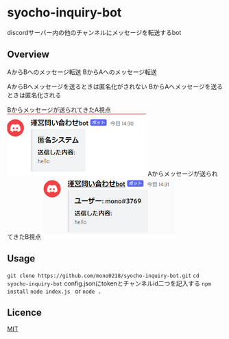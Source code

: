 # syocho-inquiry-bot
discordサーバー内の他のチャンネルにメッセージを転送するbot
## Overview
AからBへのメッセージ転送
BからAへのメッセージ転送

AからBへメッセージを送るときは匿名化がされない
BからAへメッセージを送るときは匿名化される

Bからメッセージが送られてきたA視点
![Test Image 2](1.png)
Aからメッセージが送られてきたB視点
![Test Image 2](2.png)
## Usage
`git clone https://github.com/mono0218/syocho-inquiry-bot.git`
`cd syocho-inquiry-bot`
config.jsonにtokenとチャンネルid二つを記入する
`npm install`
`node index.js ` or `node .`

## Licence

[MIT](https://github.com/mono0218/syocho-inquiry-bot/blob/master/LICENSE)